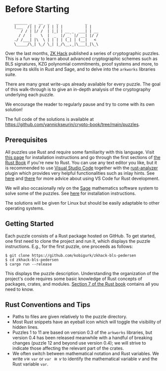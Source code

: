 # Before Starting

```
    ______ _   __  _   _            _
    |___  /| | / / | | | |          | |
       / / | |/ /  | |_| | __ _  ___| | __
      / /  |    \  |  _  |/ _` |/ __| |/ /
    ./ /___| |\  \ | | | | (_| | (__|   <
    \_____/\_| \_/ \_| |_/\__,_|\___|_|\_\
```

Over the last months, [ZK Hack](https://zkhack.dev/) published a series of cryptographic puzzles.
This is a fun way to learn about advanced cryptographic schemes such as BLS signatures, KZG polynomial commitments, proof systems and more, to improve its skills in Rust and Sage, and to delve into the `arkworks` libraries suite.

There are many great write-ups already available for every puzzle.
The goal of this walk-through is to give an in-depth analysis of the cryptography underlying each puzzle.

We encourage the reader to regularly pause and try to come with its own solution!

The full code of the solutions is available at <https://github.com/yannickseurin/crypto-book/tree/main/puzzles>.

## Prerequisites

All puzzles use Rust and require some familiarity with this language.
Visit [this page](https://doc.rust-lang.org/stable/book/ch01-01-installation.html) for installation instructions and go through the first sections of [the Rust Book](https://doc.rust-lang.org/stable/book/) if you're new to Rust.
You can use any text editor you like, but it is recommended to use [Visual Studio Code](https://code.visualstudio.com/) together with the [rust-analyzer](https://rust-analyzer.github.io/) plugin which provides very helpful functionalities such as inlay hints. See [here](https://code.visualstudio.com/docs/languages/rust) and [there](https://users.rust-lang.org/t/setting-up-rust-with-vs-code/76907) for more advice about using VS Code fur Rust development.

We will also occasionally rely on the [Sage](https://www.sagemath.org/) mathematics software system to solve some of the puzzles.
See [here](https://doc.sagemath.org/html/en/installation/index.html) for installation instructions.

The solutions will be given for Linux but should be easily adaptable to other operating systems.

## Getting Started

Each puzzle consists of a Rust package hosted on GitHub.
To get started, one first need to clone the project and run it, which displays the puzzle instructions.
E.g., for the first puzzle, one proceeds as follows:

```console
$ git clone https://github.com/kobigurk/zkhack-bls-pedersen
$ cd zkhack-bls-pedersen
$ cargo run --release
```

This displays the puzzle description.
Understanding the organization of the project's code requires some basic knowledge of Rust concepts of packages, crates, and modules.
[Section 7 of the Rust book](https://doc.rust-lang.org/stable/book/ch07-00-managing-growing-projects-with-packages-crates-and-modules.html) contains all you need to know.

## Rust Conventions and Tips

- Paths to files are given relatively to the puzzle directory.
- Most Rust snippets have an eyeball icon which will toggle the visibility of hidden lines.
- Puzzles 1 to 11 are based on version 0.3 of the `arkworks` libraries, but version 0.4 has been released meanwhile with a handful of breaking changes (puzzle 12 and beyond use version 0.4); we will strive to indicate those affecting the relevant part of the crates.
- We often switch between mathematical notation and Rust variables. We write $v \cong$ `var` or `var` $\cong v$ to identify the mathematical variable $v$ and the Rust variable `var`.
